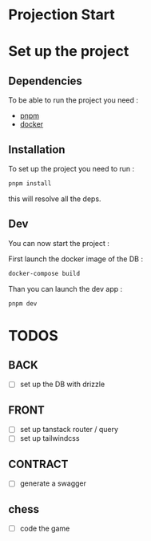 # Projection Start

# Set up the project

## Dependencies

To be able to run the project you need :

- [pnpm](https://pnpm.io/fr/installation)
- [docker](https://docs.docker.com/engine/install/)

## Installation

To set up the project you need to run :

```bash
pnpm install
```

this will resolve all the deps.

## Dev

You can now start the project :

First launch the docker image of the DB :
```bash
docker-compose build
```
Than you can launch the dev app :
```bash
pnpm dev
```

# TODOS

## BACK

- [ ] set up the DB with drizzle

## FRONT

- [ ] set up tanstack router / query
- [ ] set up tailwindcss

## CONTRACT

- [ ] generate a swagger

## chess

- [ ] code the game
